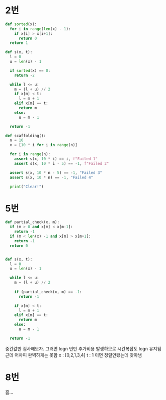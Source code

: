 # 2번

```python
def sorted(x):
  for i in range(len(x) - 1):
    if x[i] > x[i+1]:
      return 0
  return 1  

def s(x, t):
  l = 0
  u = len(x) - 1

  if sorted(x) == 0:
    return -2

  while l <= u:
    m = (l + u) // 2
    if x[m] < t:
      l = m + 1
    elif x[m] == t:
      return m
    else:
      u = m - 1

  return -1
```

```python
def scaffolding():
  n = 10
  x = [10 * i for i in range(n)]

  for i in range(n):
    assert s(x, 10 * i) == i, f"Failed 1"
    assert s(x, 10 * i - 5) == -1, f"Failed 2"

  assert s(x, 10 * n - 5) == -1, "Failed 3"
  assert s(x, 10 * n) == -1, "Failed 4"

  print("Clear!")
```


# 5번
```python
def partial_check(x, m):
  if (m > 0 and x[m] < x[m-1]:
    return -1
  if (m < len(x) -1 and x[m] > x[m+1]:
    return -1
  return 0


def s(x, t):
  l = 0
  u = len(x) - 1

  while l <= u:
    m = (l + u) // 2
    
    if (partial_check(x, m) == -1:
      return -1 

    if x[m] < t:
      l = m + 1
    elif x[m] == t:
      return m
    else:
      u = m - 1

  return -1
```

중간값만 검사해보자. 그러면 logn 번만 추가비용 발생하므로 시간복잡도 logn 유지됨
근데 어차피 완벽하게는 못함
x : [0,2,1,3,4]
t : 1  이면 정렬안됐는데 찾아냄


# 8번
흠...


